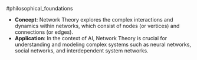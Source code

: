 #philosophical_foundations
- **Concept**: Network Theory explores the complex interactions and dynamics within networks, which consist of nodes (or vertices) and connections (or edges).
- **Application**: In the context of AI, Network Theory is crucial for understanding and modeling complex systems such as neural networks, social networks, and interdependent system networks.